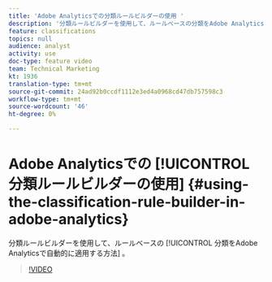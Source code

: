```yaml
---
title: 'Adobe Analyticsでの分類ルールビルダーの使用 '
description: '分類ルールビルダーを使用して、ルールベースの分類をAdobe Analyticsで自動的に適用する方法を説明します。 '
feature: classifications
topics: null
audience: analyst
activity: use
doc-type: feature video
team: Technical Marketing
kt: 1936
translation-type: tm+mt
source-git-commit: 24ad92b0ccdf1112e3ed4a0968cd47db757598c3
workflow-type: tm+mt
source-wordcount: '46'
ht-degree: 0%

---
```



# Adobe Analyticsでの [!UICONTROL 分類ルールビルダーの使用] {#using-the-classification-rule-builder-in-adobe-analytics}

分類ルールビルダーを使用して、ルールベースの [!UICONTROL 分類をAdobe Analyticsで自動的に適用する方法] 。

>[!VIDEO](https://video.tv.adobe.com/v/25884?quality=12)
